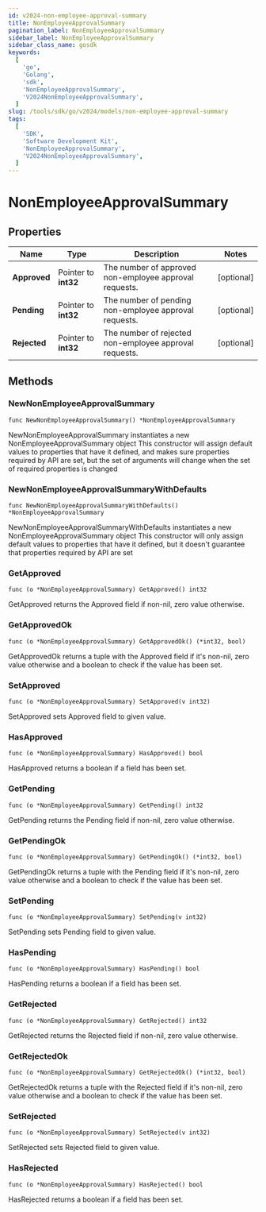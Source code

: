 ```yaml
---
id: v2024-non-employee-approval-summary
title: NonEmployeeApprovalSummary
pagination_label: NonEmployeeApprovalSummary
sidebar_label: NonEmployeeApprovalSummary
sidebar_class_name: gosdk
keywords:
  [
    'go',
    'Golang',
    'sdk',
    'NonEmployeeApprovalSummary',
    'V2024NonEmployeeApprovalSummary',
  ]
slug: /tools/sdk/go/v2024/models/non-employee-approval-summary
tags:
  [
    'SDK',
    'Software Development Kit',
    'NonEmployeeApprovalSummary',
    'V2024NonEmployeeApprovalSummary',
  ]
---
```


# NonEmployeeApprovalSummary

## Properties

| Name | Type | Description | Notes |
| --- | --- | --- | --- |
| **Approved** | Pointer to **int32** | The number of approved non-employee approval requests. | [optional] |
| **Pending** | Pointer to **int32** | The number of pending non-employee approval requests. | [optional] |
| **Rejected** | Pointer to **int32** | The number of rejected non-employee approval requests. | [optional] |

## Methods

### NewNonEmployeeApprovalSummary

`func NewNonEmployeeApprovalSummary() *NonEmployeeApprovalSummary`

NewNonEmployeeApprovalSummary instantiates a new NonEmployeeApprovalSummary object This constructor will assign default values to properties that have it defined, and makes sure properties required by API are set, but the set of arguments will change when the set of required properties is changed

### NewNonEmployeeApprovalSummaryWithDefaults

`func NewNonEmployeeApprovalSummaryWithDefaults() *NonEmployeeApprovalSummary`

NewNonEmployeeApprovalSummaryWithDefaults instantiates a new NonEmployeeApprovalSummary object This constructor will only assign default values to properties that have it defined, but it doesn't guarantee that properties required by API are set

### GetApproved

`func (o *NonEmployeeApprovalSummary) GetApproved() int32`

GetApproved returns the Approved field if non-nil, zero value otherwise.

### GetApprovedOk

`func (o *NonEmployeeApprovalSummary) GetApprovedOk() (*int32, bool)`

GetApprovedOk returns a tuple with the Approved field if it's non-nil, zero value otherwise and a boolean to check if the value has been set.

### SetApproved

`func (o *NonEmployeeApprovalSummary) SetApproved(v int32)`

SetApproved sets Approved field to given value.

### HasApproved

`func (o *NonEmployeeApprovalSummary) HasApproved() bool`

HasApproved returns a boolean if a field has been set.

### GetPending

`func (o *NonEmployeeApprovalSummary) GetPending() int32`

GetPending returns the Pending field if non-nil, zero value otherwise.

### GetPendingOk

`func (o *NonEmployeeApprovalSummary) GetPendingOk() (*int32, bool)`

GetPendingOk returns a tuple with the Pending field if it's non-nil, zero value otherwise and a boolean to check if the value has been set.

### SetPending

`func (o *NonEmployeeApprovalSummary) SetPending(v int32)`

SetPending sets Pending field to given value.

### HasPending

`func (o *NonEmployeeApprovalSummary) HasPending() bool`

HasPending returns a boolean if a field has been set.

### GetRejected

`func (o *NonEmployeeApprovalSummary) GetRejected() int32`

GetRejected returns the Rejected field if non-nil, zero value otherwise.

### GetRejectedOk

`func (o *NonEmployeeApprovalSummary) GetRejectedOk() (*int32, bool)`

GetRejectedOk returns a tuple with the Rejected field if it's non-nil, zero value otherwise and a boolean to check if the value has been set.

### SetRejected

`func (o *NonEmployeeApprovalSummary) SetRejected(v int32)`

SetRejected sets Rejected field to given value.

### HasRejected

`func (o *NonEmployeeApprovalSummary) HasRejected() bool`

HasRejected returns a boolean if a field has been set.
